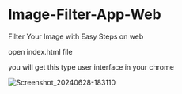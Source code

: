 # Image-Filter-App-Web
Filter Your Image with Easy Steps on web 

open index.html file 

you will get this type user interface in your chrome 


![Screenshot_20240628-183110](https://github.com/ChetaN7895/Image-Filter-App-Web/assets/151900157/e0ad0168-8018-48f2-8619-607684e4795b)
